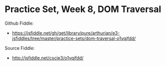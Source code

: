 # Practice Set, Week 8, DOM Traversal

Github Fiddle:
- https://jsfiddle.net/gh/get/library/pure/arthurian/e3-jsfiddles/tree/master/practice-sets/dom-traversal-o1yqjfdd/

Source Fiddle:
- http://jsfiddle.net/cscie3/o1yqjfdd/

